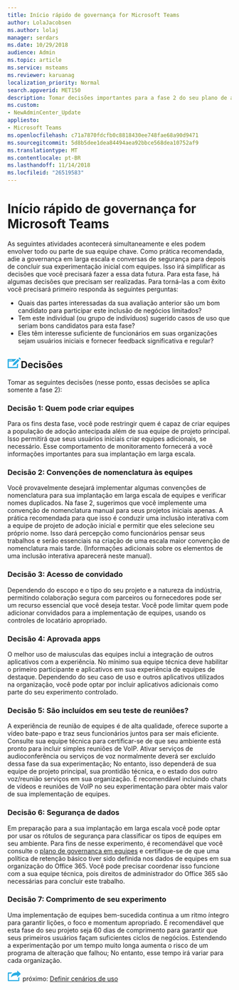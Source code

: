 ```yaml
---
title: Início rápido de governança for Microsoft Teams
author: LolaJacobsen
ms.author: lolaj
manager: serdars
ms.date: 10/29/2018
audience: Admin
ms.topic: article
ms.service: msteams
ms.reviewer: karuanag
localization_priority: Normal
search.appverid: MET150
description: Tomar decisões importantes para a fase 2 do seu plano de adoção
ms.custom:
- NewAdminCenter_Update
appliesto:
- Microsoft Teams
ms.openlocfilehash: c71a7870fdcfb0c8818430ee748fae68a90d9471
ms.sourcegitcommit: 5d8b5dee1dea84494aea92bbce568dea10752af9
ms.translationtype: MT
ms.contentlocale: pt-BR
ms.lasthandoff: 11/14/2018
ms.locfileid: "26519583"
---
```

# <a name="governance-quick-start-for-microsoft-teams"></a>Início rápido de governança for Microsoft Teams

As seguintes atividades acontecerá simultaneamente e eles podem envolver todo ou parte de sua equipe chave. Como prática recomendada, adie a governança em larga escala e conversas de segurança para depois de concluir sua experimentação inicial com equipes. Isso irá simplificar as decisões que você precisará fazer a essa data futura. Para esta fase, há algumas decisões que precisam ser realizadas. Para torná-las a com êxito você precisará primeiro responda às seguintes perguntas:

- Quais das partes interessadas da sua avaliação anterior são um bom candidato para participar este inclusão de negócios limitados?
- Tem este individual (ou grupo de indivíduos) sugerido casos de uso que seriam bons candidatos para esta fase?  
- Eles têm interesse suficiente de funcionários em suas organizações sejam usuários iniciais e fornecer feedback significativa e regular? 

## <a name="decision-point-iconmediateams-adoption-decision-iconpngdecisions"></a>![Ícone de ponto de decisão.](media/teams-adoption-decision-icon.png)Decisões

Tomar as seguintes decisões (nesse ponto, essas decisões se aplica somente a fase 2):

### <a name="decision-1-who-can-create-teams"></a>Decisão 1: Quem pode criar equipes 

Para os fins desta fase, você pode restringir quem é capaz de criar equipes a população de adoção antecipada além de sua equipe de projeto principal. Isso permitirá que seus usuários iniciais criar equipes adicionais, se necessário. Esse comportamento de monitoramento fornecerá a você informações importantes para sua implantação em larga escala.

### <a name="decision-2-teams-naming-conventions"></a>Decisão 2: Convenções de nomenclatura às equipes 

Você provavelmente desejará implementar algumas convenções de nomenclatura para sua implantação em larga escala de equipes e verificar nomes duplicados. Na fase 2, sugerimos que você implemente uma convenção de nomenclatura manual para seus projetos iniciais apenas. A prática recomendada para que isso é conduzir uma inclusão interativa com a equipe de projeto de adoção inicial e permitir que eles selecione seu próprio nome. Isso dará percepção como funcionários pensar seus trabalhos e serão essenciais na criação de uma escala maior convenção de nomenclatura mais tarde. (Informações adicionais sobre os elementos de uma inclusão interativa aparecerá neste manual).

### <a name="decision-3-guest-access"></a>Decisão 3: Acesso de convidado

Dependendo do escopo e o tipo do seu projeto e a natureza da indústria, permitindo colaboração segura com parceiros ou fornecedores pode ser um recurso essencial que você deseja testar. Você pode limitar quem pode adicionar convidados para a implementação de equipes, usando os controles de locatário apropriado. 

### <a name="decision-4-approved-apps"></a>Decisão 4: Aprovada apps

O melhor uso de maiusculas das equipes inclui a integração de outros aplicativos com a experiência. No mínimo sua equipe técnica deve habilitar o primeiro participante e aplicativos em sua experiência de equipes de destaque. Dependendo do seu caso de uso e outros aplicativos utilizados na organização, você pode optar por incluir aplicativos adicionais como parte do seu experimento controlado. 

### <a name="decision-5-are-meetings-included-in-your-test"></a>Decisão 5: São incluídos em seu teste de reuniões? 

A experiência de reunião de equipes é de alta qualidade, oferece suporte a vídeo bate-papo e traz seus funcionários juntos para ser mais eficiente. Consulte sua equipe técnica para certificar-se de que seu ambiente está pronto para incluir simples reuniões de VoIP. Ativar serviços de audioconferência ou serviços de voz normalmente deverá ser excluído dessa fase da sua experimentação; No entanto, isso dependerá de sua equipe de projeto principal, sua prontidão técnica, e o estado dos outro voz/reunião serviços em sua organização. É recomendável incluindo chats de vídeos e reuniões de VoIP no seu experimentação para obter mais valor de sua implementação de equipes. 

### <a name="decision-6--data-security"></a>Decisão 6: Segurança de dados

Em preparação para a sua implantação em larga escala você pode optar por usar os rótulos de segurança para classificar os tipos de equipes em seu ambiente. Para fins de nesse experimento, é recomendável que você consulte o [plano de governança em equipes](plan-teams-governance.md) e certifique-se de que uma política de retenção básico tiver sido definida nos dados de equipes em sua organização do Office 365. Você pode precisar coordenar isso funcione com a sua equipe técnica, pois direitos de administrador do Office 365 são necessárias para concluir este trabalho.

### <a name="decision-7-length-of-your-experiment"></a>Decisão 7: Comprimento de seu experimento

Uma implementação de equipes bem-sucedida continua a um ritmo íntegro para garantir lições, o foco e momentum apropriado. É recomendável que esta fase do seu projeto seja 60 dias de comprimento para garantir que seus primeiros usuários façam suficientes ciclos de negócios. Estendendo a experimentação por um tempo muito longa aumenta o risco de um programa de alteração que falhou; No entanto, esse tempo irá variar para cada organização.  

![Ícone de etapas próximo](media/teams-adoption-next-icon.png) próximo: [Definir cenários de uso](teams-adoption-define-usage-scenarios.md)

